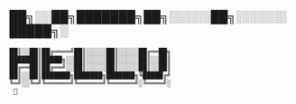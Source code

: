 ##  ██╗░░██╗███████╗██╗░░░░░██╗░░░░░░█████╗░
    ██║░░██║██╔════╝██║░░░░░██║░░░░░██╔══██╗
    ███████║█████╗░░██║░░░░░██║░░░░░██║░░██║
    ██╔══██║██╔══╝░░██║░░░░░██║░░░░░██║░░██║
    ██║░░██║███████╗███████╗███████╗╚█████╔╝
    ╚═╝░░╚═╝╚══════╝╚══════╝╚══════╝░╚════╝░
     👋

<!--
**deniseyeo/deniseyeo** is a ✨ _special_ ✨ repository because its `README.md` (this file) appears on your GitHub profile.

Here are some ideas to get you started:

- 🔭 I’m currently working on ...
- 🌱 I’m currently learning ...
- 👯 I’m looking to collaborate on ...
- 🤔 I’m looking for help with ...
- 💬 Ask me about ...
- 📫 How to reach me: ...
- 😄 Pronouns: ...
- ⚡ Fun fact: ...
-->
